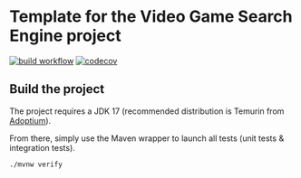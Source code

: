 # Template for the Video Game Search Engine project

[![build workflow](https://github.com/CesarMilesi/video_game_search_engine/actions/workflows/build.yml/badge.svg)](https://github.com/lernejo/video_game_search_engine/actions)
[![codecov](https://codecov.io/gh/CesarMilesi/video_game_search_engine/branch/main/graph/badge.svg)](https://codecov.io/gh/CesarMilesi/video_game_search_engine)

## Build the project

The project requires a JDK 17 (recommended distribution is Temurin from [Adoptium](https://adoptium.net/)).

From there, simply use the Maven wrapper to launch all tests (unit tests & integration tests).

`./mvnw verify`
